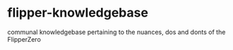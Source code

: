 # flipper-knowledgebase
communal knowledgebase pertaining to the nuances, dos and donts of the FlipperZero
